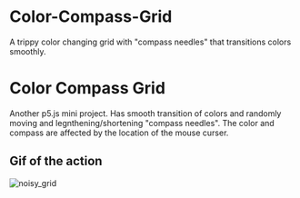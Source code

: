 # Color-Compass-Grid
A trippy color changing grid with "compass needles" that transitions colors smoothly.
# Color Compass Grid
Another p5.js mini project. Has smooth transition of colors and randomly moving and legnthening/shortening "compass needles". 
The color and compass are affected by the location of the mouse curser.
## Gif of the action
![noisy_grid](https://user-images.githubusercontent.com/82865312/191214920-b67d6082-bfb3-4410-acd5-61679faac328.gif)
